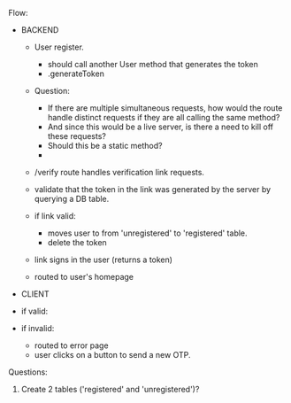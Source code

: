 Flow:

- BACKEND

  - User register.

    - should call another User method that generates the token
    - .generateToken

  - Question:

    - If there are multiple simultaneous requests, how would the route handle distinct requests if they are all calling the same method?
    - And since this would be a live server, is there a need to kill off these requests?
    - Should this be a static method?
    -

  - /verify route handles verification link requests.
  - validate that the token in the link was generated by the server by querying a DB table.
  - if link valid:
    - moves user to from 'unregistered' to 'registered' table.
    - delete the token
  - link signs in the user (returns a token)
  - routed to user's homepage

- CLIENT
- if valid:
- if invalid:
  - routed to error page
  - user clicks on a button to send a new OTP.

Questions:

1. Create 2 tables ('registered' and 'unregistered')?
